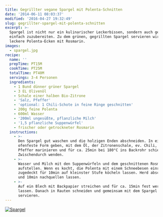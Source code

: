 ```yaml
---
title: Gegrillter vegane Spargel mit Polenta-Schnitten
date: '2014-06-11 08:03:37'
modified: '2016-04-27 19:32:49'
slug: gegrillter-spargel-mit-polenta-schnitten
excerpt: >-
  Spargel ist nicht nur ein kulinarischer Leckerbissen, sondern auch gesund und
  einfach zuzubereiten. Zu dem grünen, gegrillten Spargel servieren wir hier
  leckere Polenta-Ecken mit Rosmarin.
images:
  - spargel.jpg
recipe:
  name: ''
  prepTime: PT15M
  cookTime: PT25M
  totalTime: PT40M
  servings: 3-4 Personen
  ingredients:
    - 1 Bund dünner grüner Spargel
    - 3 EL Olivenöl
    - Schale einer halben Bio-Zitrone
    - 'Salz, Pfeffer'
    - 'optional: 1 Chili-Schote in feine Ringe geschnitten'
    - 200g feine Polenta
    - 600ml Wasser
    - '200ml ungesüßte, pflanzliche Milch'
    - '1,5 pflanzliche Suppenwürfel'
    - frischer oder getrockneter Rosmarin
  instructions:
    - >-
      Den Spargel gut waschen und die holzigen Enden abschneiden. In eine
      ofenfeste Form geben, mit dem Öl, der Zitronenschale, ev. Chili, Salz und
      Pfeffer marinieren und für ca. 25min bei 180°C ins Backrohr schieben.
      Zwischendurch wenden.
    - >-
      Wasser und Milch mit den Suppenwürfeln und dem geschnittenen Rosmarin
      aufstellen. Wenn es kocht, die Polenta mit einem Schneebesen einrühren und
      zugedeckt für 10min auf kleinster Stufe köcheln lassen. Herd abschalten
      und 10min nachquellen lassen.
    - >-
      Auf ein Blech mit Backpapier streichen und für ca. 15min fest werden
      lassen. Danach in Rauten schneiden und gemeinsam mit dem Spargel
      servieren.
---
```


[![Spargel](https://www.veganblatt.com/i/spargel.jpg)](https://www.veganblatt.com/i/spargel.jpg)
